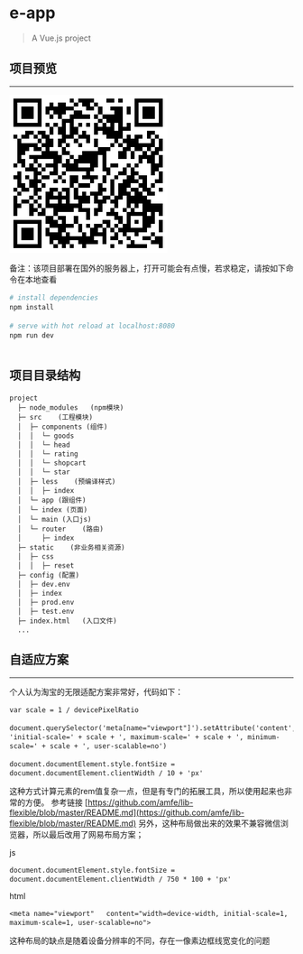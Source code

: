 # e-app
 
> A Vue.js project 
 
 
## 项目预览
----
 
![](https://github.com/shenhua0222/elem-app/blob/master/static/img/1.jpg)
 
备注：该项目部署在国外的服务器上，打开可能会有点慢，若求稳定，请按如下命令在本地查看
 
``` bash
# install dependencies
npm install
 
# serve with hot reload at localhost:8080
npm run dev
 
```
 
##  项目目录结构
 
```
project
  ├─ node_modules   (npm模块)  
  ├─ src    (工程模块)
  │  ├─ components (组件)
  │  │  └─ goods
  │  │  └─ head
  │  │  └─ rating
  │  │  └─ shopcart
  │  │  └─ star
  │  ├─ less    (预编译样式)
  │  │  ├─ index
  │  └─ app (跟组件)
  │  └─ index (页面)
  │  └─ main (入口js)
  │  └─ router    (路由)
  │     ├─ index
  ├─ static    (非业务相关资源)
  │  ├─ css
  │  │  ├─ reset 
  ├─ config (配置)
  │  ├─ dev.env
  │  ├─ index
  │  ├─ prod.env
  │  ├─ test.env
  ├─ index.html   (入口文件)
  ...
```
 
 
## 自适应方案
---
 
个人认为淘宝的无限适配方案非常好，代码如下：
 
 
    var scale = 1 / devicePixelRatio    
     
    document.querySelector('meta[name="viewport"]').setAttribute('content', 'initial-scale=' + scale + ', maximum-scale=' + scale + ', minimum-scale=' + scale + ', user-scalable=no')
 
    document.documentElement.style.fontSize = document.documentElement.clientWidth / 10 + 'px'
 
这种方式计算元素的rem值复杂一点，但是有专门的拓展工具，所以使用起来也非常的方便。 
参考链接  [https://github.com/amfe/lib-flexible/blob/master/README.md](https://github.com/amfe/lib-flexible/blob/master/README.md)
另外，这种布局做出来的效果不兼容微信浏览器，所以最后改用了网易布局方案；
 
  js
 
    document.documentElement.style.fontSize = document.documentElement.clientWidth / 750 * 100 + 'px'
       
html
 
    <meta name="viewport"   content="width=device-width, initial-scale=1, maximum-scale=1, user-scalable=no">
 
这种布局的缺点是随着设备分辨率的不同，存在一像素边框线宽变化的问题